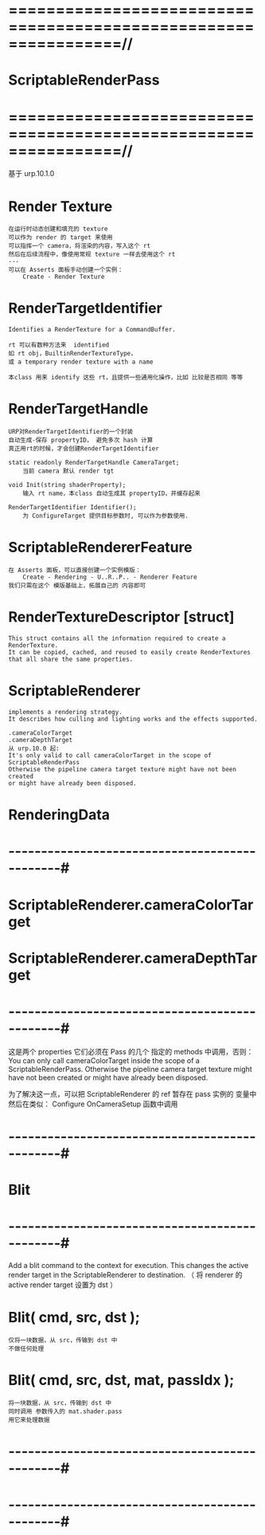 # ================================================================//
#                  ScriptableRenderPass
# ================================================================//
基于 urp.10.1.0


# Render Texture
    在运行时动态创建和填充的 texture
    可以作为 render 的 target 来使用
    可以指挥一个 camera，将渲染的内容，写入这个 rt
    然后在后续流程中，像使用常规 texture 一样去使用这个 rt
    ---
    可以在 Asserts 面板手动创建一个实例：
        Create - Render Texture 

# RenderTargetIdentifier
    Identifies a RenderTexture for a CommandBuffer.

    rt 可以有数种方法来  identified
    如 rt obj，BuiltinRenderTextureType，
    或 a temporary render texture with a name

    本class 用来 identify 这些 rt，且提供一些通用化操作，比如 比较是否相同 等等

# RenderTargetHandle
    URP对RenderTargetIdentifier的一个封装
    自动生成-保存 propertyID， 避免多次 hash 计算
    真正用rt的时候，才会创建RenderTargetIdentifier

    static readonly RenderTargetHandle CameraTarget;
        当前 camera 默认 render tgt

    void Init(string shaderProperty);
        输入 rt name，本class 自动生成其 propertyID，并缓存起来

    RenderTargetIdentifier Identifier();
        为 ConfigureTarget 提供目标参数时, 可以作为参数使用.

# ScriptableRendererFeature
    在 Asserts 面板，可以直接创建一个实例模版：
        Create - Rendering - U..R..P.. - Renderer Feature
    我们只需在这个 模版基础上，拓展自己的 内容即可


# RenderTextureDescriptor [struct]
    This struct contains all the information required to create a RenderTexture. 
    It can be copied, cached, and reused to easily create RenderTextures 
    that all share the same properties.


# ScriptableRenderer 
    implements a rendering strategy. 
    It describes how culling and lighting works and the effects supported.

    .cameraColorTarget
    .cameraDepthTarget
    从 urp.10.0 起:
    It's only valid to call cameraColorTarget in the scope of ScriptableRenderPass
    Otherwise the pipeline camera target texture might have not been created 
    or might have already been disposed.


# RenderingData




# ----------------------------------------------#
#    ScriptableRenderer.cameraColorTarget
#    ScriptableRenderer.cameraDepthTarget
# ----------------------------------------------#
这是两个 properties
它们必须在 Pass 的几个 指定的 methods 中调用，否则：
    You can only call cameraColorTarget inside the scope of a ScriptableRenderPass. 
    Otherwise the pipeline camera target texture might have not been created 
    or might have already been disposed.

为了解决这一点，可以把 ScriptableRenderer 的 ref
暂存在 pass 实例的 变量中
然后在类似：
    Configure
    OnCameraSetup
函数中调用


# ----------------------------------------------#
#               Blit
# ----------------------------------------------#
Add a blit command to the context for execution. 
This changes the active render target in the ScriptableRenderer to destination.
（ 将 renderer 的 active render target 设置为 dst ）

# Blit( cmd, src, dst );
    仅将一块数据，从 src，传输到 dst 中
    不做任何处理

# Blit( cmd, src, dst, mat, passIdx );
    将一块数据，从 src，传输到 dst 中
    同时调用 参数传入的 mat.shader.pass
    用它来处理数据


# ----------------------------------------------#
#          
# ----------------------------------------------#

